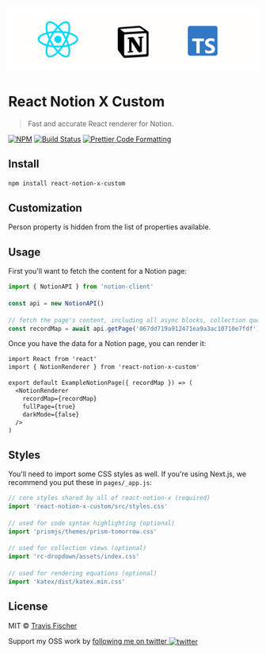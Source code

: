 <p align="center">
  <img alt="React Notion X" src="https://raw.githubusercontent.com/NotionX/react-notion-x/master/media/notion-ts.png" width="689">
</p>

# React Notion X Custom

> Fast and accurate React renderer for Notion.

[![NPM](https://img.shields.io/npm/v/react-notion-x.svg)](https://www.npmjs.com/package/react-notion-x) [![Build Status](https://github.com/NotionX/react-notion-x/actions/workflows/test.yml/badge.svg)](https://github.com/NotionX/react-notion-x/actions/workflows/test.yml) [![Prettier Code Formatting](https://img.shields.io/badge/code_style-prettier-brightgreen.svg)](https://prettier.io)

## Install

```bash
npm install react-notion-x-custom
```

## Customization

Person property is hidden from the list of properties available.
## Usage

First you'll want to fetch the content for a Notion page:

```ts
import { NotionAPI } from 'notion-client'

const api = new NotionAPI()

// fetch the page's content, including all async blocks, collection queries, and signed urls
const recordMap = await api.getPage('067dd719a912471ea9a3ac10710e7fdf')
```

Once you have the data for a Notion page, you can render it:

```tsx
import React from 'react'
import { NotionRenderer } from 'react-notion-x-custom'

export default ExampleNotionPage({ recordMap }) => (
  <NotionRenderer
    recordMap={recordMap}
    fullPage={true}
    darkMode={false}
  />
)
```

## Styles

You'll need to import some CSS styles as well. If you're using Next.js, we recommend you put these in `pages/_app.js`:

```ts
// core styles shared by all of react-notion-x (required)
import 'react-notion-x-custom/src/styles.css'

// used for code syntax highlighting (optional)
import 'prismjs/themes/prism-tomorrow.css'

// used for collection views (optional)
import 'rc-dropdown/assets/index.css'

// used for rendering equations (optional)
import 'katex/dist/katex.min.css'
```

## License

MIT © [Travis Fischer](https://transitivebullsh.it)

Support my OSS work by <a href="https://twitter.com/transitive_bs">following me on twitter <img src="https://storage.googleapis.com/saasify-assets/twitter-logo.svg" alt="twitter" height="24px" align="center"></a>

